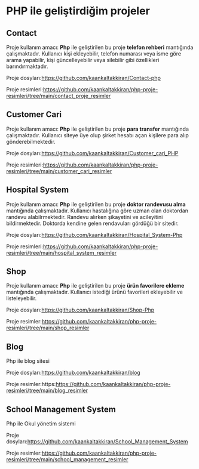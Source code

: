 # PHP ile geliştirdiğim projeler

## Contact
Proje kullanım amacı: **Php** ile geliştirilen bu proje **telefon rehberi** mantığında çalışmaktadır. Kullanıcı kişi ekleyebilir, telefon numarası veya isme göre arama yapabilir, kişi güncelleyebilir veya silebilir gibi özellikleri barındırmaktadır.

Proje dosyları:https://github.com/kaankaltakkiran/Contact-php

Proje resimleri:https://github.com/kaankaltakkiran/php-proje-resimleri/tree/main/contact_proje_resimler
## Customer Cari
Proje kullanım amacı: **Php** ile geliştirilen bu proje **para transfer** mantığında çalışmaktadır. Kullanıcı siteye üye olup şirket hesabı açan kişilere para alıp gönderebilmektedir.

Proje dosyları:https://github.com/kaankaltakkiran/Customer_cari_PHP

Proje resimleri:https://github.com/kaankaltakkiran/php-proje-resimleri/tree/main/customer_cari_resimler
## Hospital System
Proje kullanım amacı: **Php** ile geliştirilen bu proje **doktor randevusu alma** mantığında çalışmaktadır. Kullanıcı hastalığına göre uzman olan doktordan  randevu alabilrmektedir. Randevu alırken şikayetini ve acileyitini bildirmektedir. Doktorda kendine gelen rendavuları gördüğü bir sitedir.

Proje dosyları:https://github.com/kaankaltakkiran/Hospital_System-Php

Proje resimleri:https://github.com/kaankaltakkiran/php-proje-resimleri/tree/main/hospital_system_resimler
## Shop
Proje kullanım amacı: **Php** ile geliştirilen bu proje **ürün favorilere ekleme** mantığında çalışmaktadır. Kullanıcı istediği ürünü favorileri ekleyebilir ve listeleyebilir.

Proje dosyları:https://github.com/kaankaltakkiran/Shop-Php

Proje resimler:https://github.com/kaankaltakkiran/php-proje-resimleri/tree/main/shop_resimler

## Blog
Php ile blog sitesi

Proje dosyları:https://github.com/kaankaltakkiran/blog

Proje resimler:https:https://github.com/kaankaltakkiran/php-proje-resimleri/tree/main/blog_resimler

## School Management System
Php ile Okul yönetim sistemi

Proje dosyları:https://github.com/kaankaltakkiran/School_Management_System

Proje resimler:https://github.com/kaankaltakkiran/php-proje-resimleri/tree/main/school_management_resimler





